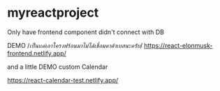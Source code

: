 # myreactproject 

Only have frontend component didn't connect with DB




DEMO /*เป็นเเค่เอาโครงฟร้อนมาไม่ได้เชื่อมดาต้าเบสนะครับ*/
https://react-elonmusk-frontend.netlify.app/



and a little DEMO custom Calendar

https://react-calendar-test.netlify.app/
